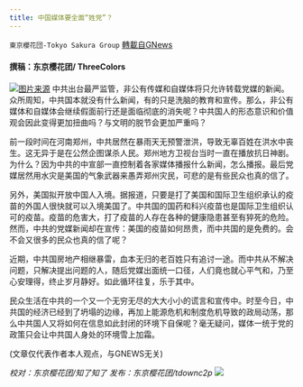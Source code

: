 ```yaml
---
title: 中国媒体要全面“姓党”？
---
```

`東京櫻花団-Tokyo Sakura Group` [轉載自GNews](https://gnews.org/zh-hans/1597105/)

#### 撰稿：东京樱花团/ ThreeColors
![](https://assets.gnews.org/wp-content/uploads/2021/10/21-9.jpg)[图片来源](https://www.google.com.hk/imgres?imgurl=https%3A%2F%2Fhqsb61.files.wordpress.com%2F2016%2F03%2Fe697a0e6a087e9a2987.jpg%3Fw%3D584&amp;imgrefurl=https%3A%2F%2Fhqsb61.wordpress.com%2F2016%2F03%2F19%2F%25E7%25A8%258B%25E5%2587%25AF-%25E5%2585%259A%25E5%25AA%2592%25E5%25A7%2593%25E5%2585%259A%25E7%259A%2584%25E4%25B8%25A4%25E4%25BC%259A%25E8%25AE%25B0%25E8%2580%2585-%25E4%25B8%25AD%25E5%259B%25BD%25E4%25BA%25BA%25E6%259D%2583%25E5%258F%258C%25E5%2591%25A8%2F&amp;tbnid=4Jvh45Kqa9P5AM&amp;vet=12ahUKEwjpvYnXhc7zAhUNfn0KHXJYBdkQMygkegUIARDkAQ..i&amp;docid=peh9flAPufUwbM&amp;w=584&amp;h=328&amp;itg=1&amp;q=%E5%85%9A%E5%AA%92%E5%A7%93%E5%85%9A&amp;hl=zh-CN&amp;ved=2ahUKEwjpvYnXhc7zAhUNfn0KHXJYBdkQMygkegUIARDkAQ#imgrc=4Jvh45Kqa9P5AM&amp;imgdii=davH6siz0cCqMM)
中共出台最严监管，非公有传媒和自媒体将只允许转载党媒的新闻。众所周知，中共国本就没有什么新闻，有的只是洗脑的教育和宣传。那么，非公有媒体和自媒体会继续假面前行还是面临彻底的消失呢？中共国人的形态意识和价值观会因此变得更加扭曲吗？与文明的脱节会更加严重吗？

前一段时间在河南郑州，中共居然在暴雨天无预警泄洪，导致无辜百姓在洪水中丧生。这无异于是在公然企图谋杀人民。郑州地方卫视台当时一直在播放抗日神剧。为什么？因为中共的中宣部一直控制着各家媒体播报什么新闻，怎么播报。最后党媒居然用水灾是美国的气象武器来愚弄郑州灾民，可悲的是有些民众也真的信了。

另外，美国拟开放中国人入境。据报道，只要是打了美国和国际卫生组织承认的疫苗的外国人很快就可以入境美国了。中共国的国药和科兴疫苗也是国际卫生组织认可的疫苗。疫苗的危害大，打了疫苗的人存在各种的健康隐患甚至有猝死的危险。然而，中共的党媒新闻却在宣传：美国的疫苗如何昂贵，而中共国的是免费的。会不会又很多的民众也真的信了呢？

近期，中共国房地产相继暴雷，血本无归的老百姓只有追讨一途。而中共从不解决问题，只解决提出问题的人，随后党媒出面统一口径，人们竟也就心平气和，乃至心安理得，终止岁月静好。如此循环往复，乐于其中。

民众生活在中共的一个又一个无穷无尽的大大小小的谎言和宣传中。时至今日，中共国的经济已经到了坍塌的边缘，再加上能源危机和制度危机导致的政局动荡，那么中共国人又将如何在信息如此封闭的环境下自保呢？毫无疑问，媒体一统于党的政策只会让中共国人身处的环境雪上加霜。

(文章仅代表作者本人观点，与GNEWS无关)

*校对：东京樱花团/知了知了
发布：东京樱花团/tdownc2p*
![](https://assets.gnews.org/wp-content/uploads/2021/08/image0-1-36.jpg)
